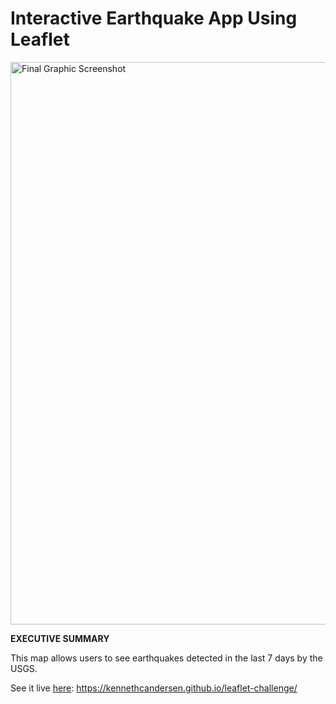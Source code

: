 # Interactive Earthquake App Using Leaflet

<a href="https://github.com/kennethcandersen/leaflet-challenge/blob/main/app_screenshot.png" target="_blank"><img width="900" alt="Final Graphic Screenshot" src="https://github.com/kennethcandersen/leaflet-challenge/blob/main/app_screenshot.png"></a>

**EXECUTIVE SUMMARY**

This map allows users to see earthquakes detected in the last 7 days by the USGS. 

See it live [here](hhttps://kennethcandersen.github.io/leaflet-challenge/): https://kennethcandersen.github.io/leaflet-challenge/
